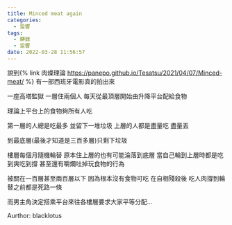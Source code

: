 ```yaml
---
title: Minced meat again
categories:
  - 跫響
tags:
  - 轉錄
  - 跫響
date: 2022-03-28 11:56:57
---
```

說到{% link 肉燥理論 https://panepo.github.io/Tesatsu/2021/04/07/Minced-meat/ %} 有一部西班牙電影真的拍出來

一座高塔監獄 一層住兩個人
每天從最頂層開始由升降平台配給食物

理論上平台上的食物夠所有人吃

第一層的人總是吃最多 並留下一堆垃圾
上層的人都是盡量吃 盡量丟

到最底層(最後才知道是三百多層)只剩下垃圾

樓層每個月隨機輪替
原本住上層的也有可能淪落到底層
當自己輪到上層時都是吃到爽吃到撐
甚至還有嚼爛吐掉玩食物的行為

被關在一百層甚至兩百層以下
因為根本沒有食物可吃 在自相殘殺後
吃人肉撐到輪替之前都是死路一條

而男主角決定搭乘平台來往各樓層要求大家平等分配...

Aurthor: blacklotus
